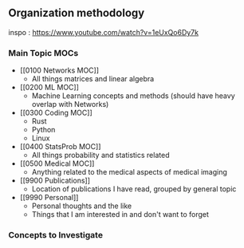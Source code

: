 ## Organization methodology
inspo : https://www.youtube.com/watch?v=1eUxQo6Dy7k

### Main Topic MOCs
- [[0100 Networks MOC]]
	- All things matrices and linear algebra
- [[0200 ML MOC]]
	- Machine Learning concepts and methods (should have heavy overlap with Networks)
- [[0300 Coding MOC]]
	- Rust
	- Python
	- Linux
- [[0400 StatsProb MOC]]
	- All things probability and statistics related
- [[0500 Medical MOC]]
	- Anything related to the medical aspects of medical imaging
- [[9900 Publications]]
	- Location of publications I have read, grouped by general topic
- [[9990 Personal]]
	- Personal thoughts and the like
	- Things that I am interested in and don't want to forget


### Concepts to Investigate
